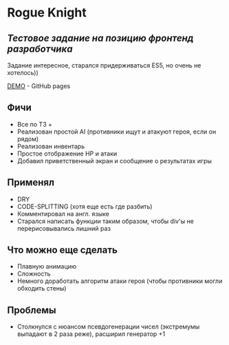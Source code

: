 # Rogue Knight
## _Тестовое задание на позицию фронтенд разработчика_

Задание интересное, старался придерживаться ES5, но очень не хотелось))

[DEMO](https://athead.github.io/rogue-like-game/) - GitHub pages

## Фичи
- Все по ТЗ +
- Реализован простой AI (противники ищут и атакуют героя, если он рядом)
- Реализован инвентарь
- Простое отображение HP и атаки
- Добавил приветственный экран и сообщение о результатах игры

## Применял
- DRY
- CODE-SPLITTING (хотя еще есть где разбить)
- Комментировал на англ. языке
- Старался написать функции таким образом, чтобы div'ы не перерисовывались лишний раз

## Что можно еще сделать
- Плавную анимацию
- Сложность
- Немного доработать алгоритм атаки героя (чтобы противники могли обходить стены)

## Проблемы
- Столкнулся с нюансом псевдогенерации чисел (экстремумы выпадают в 2 раза реже), расширил генератор +1
